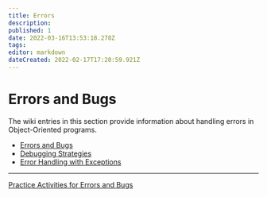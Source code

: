 ```yaml
---
title: Errors
description: 
published: 1
date: 2022-03-16T13:53:18.278Z
tags: 
editor: markdown
dateCreated: 2022-02-17T17:20:59.921Z
---
```


# Errors and Bugs
The wiki entries in this section provide information about handling errors in Object-Oriented programs.


- [Errors and Bugs](/errors/errorsVsBugs)
- [Debugging Strategies](/errors/debugging) 
- [Error Handling with Exceptions](/errors/exceptions)

---
[Practice Activities for Errors and Bugs](/practiceActivities/errors)







